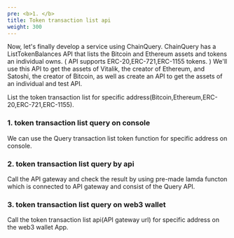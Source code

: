 ```yaml
---
pre: <b>1. </b>
title: Token transaction list api
weight: 300
---
```


Now, let's finally develop a service using ChainQuery. ChainQuery has a ListTokenBalances API that lists the Bitcoin and Ethereum assets and tokens an individual owns. ( API supports ERC-20,ERC-721,ERC-1155 tokens. ) We'll use this API to get the assets of Vitalik, the creator of Ethereum, and Satoshi, the creator of Bitcoin, as well as create an API to get the assets of an individual and test API.

List the token transaction list for specific address(Bitcoin,Ethereum,ERC-20,ERC-721,ERC-1155).


### 1. token transaction list query on console

We can use the Query transaction list token function for specific address on console.

### 2. token transaction list query by api

Call the API gateway and check the result by using pre-made lamda functon which is connected to API gateway and consist of the Query API.


### 3. token transaction list query on web3 wallet

Call the token transaction list api(API gateway url) for specific address on the web3 wallet App.

